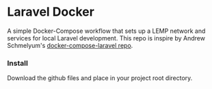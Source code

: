 # Laravel Docker
 A simple Docker-Compose workflow that sets up a LEMP network and services for local Laravel development. This repo is inspire by Andrew Schmelyum's [docker-compose-laravel repo](https://github.com/aschmelyun/docker-compose-laravel).


### Install
Download the github files and place in your project root directory.

